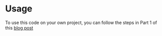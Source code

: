 # Usage

To use this code on your own project, you can follow the steps in Part 1 of
this [blog
post](https://aws.amazon.com/blogs/devops/replicating-and-automating-sync-ups-for-a-repository-with-aws-codecommit/)
